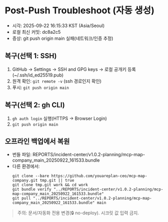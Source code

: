 # Post-Push Troubleshoot (자동 생성)
- 시각: 2025-09-22 16:15:33 KST (Asia/Seoul)
- 로컬 최신 커밋: dc8a2c5
- 증상: git push origin main 실패(네트워크/인증 추정)

## 복구(선택 1: SSH)
1) GitHub → Settings → SSH and GPG keys → 로컬 공개키 등록(~/.ssh/id_ed25519.pub)
2) 원격 확인: `git remote -v` (ssh 경로인지 확인)
3) 푸시: `git push origin main`

## 복구(선택 2: gh CLI)
1) `gh auth login` 실행(HTTPS → Browser Login)
2) `git push origin main`

## 오프라인 백업에서 복원
- 번들 파일: REPORTS/incident-center/v1.0.2-planning/mcp-map-company_main_20250922_161533.bundle
- 다른 환경에서:
  ```
  git clone --bare https://github.com/youareplan-ceo/mcp-map-company.git tmp.git || true
  git clone tmp.git work && cd work
  git bundle verify "../REPORTS/incident-center/v1.0.2-planning/mcp-map-company_main_20250922_161533.bundle"
  git pull "../REPORTS/incident-center/v1.0.2-planning/mcp-map-company_main_20250922_161533.bundle" main
  ```

> 주의: 문서/자동화 전용 변경(🔒 no-deploy). 시크릿 값 입력 금지.
